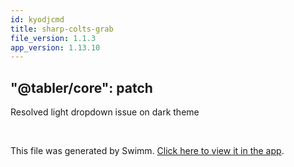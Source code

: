 ```yaml
---
id: kyodjcmd
title: sharp-colts-grab
file_version: 1.1.3
app_version: 1.13.10
---
```


## "@tabler/core": patch

Resolved light dropdown issue on dark theme

<br/>

This file was generated by Swimm. [Click here to view it in the app](https://swimm-web-app.web.app/repos/Z2l0aHViJTNBJTNBdGFibGVyJTNBJTNBc2h1anV1dQ==/docs/kyodjcmd).

